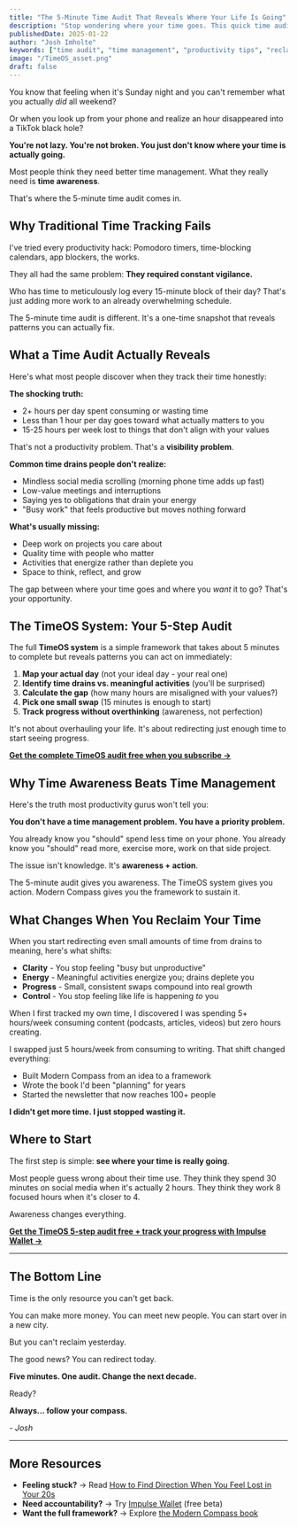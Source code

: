 ```yaml
---
title: "The 5-Minute Time Audit That Reveals Where Your Life Is Going"
description: "Stop wondering where your time goes. This quick time audit reveals your biggest time drains and helps you reclaim hours for what actually matters."
publishedDate: 2025-01-22
author: "Josh Imholte"
keywords: ["time audit", "time management", "productivity tips", "reclaim time", "where does time go"]
image: "/TimeOS_asset.png"
draft: false
---
```


You know that feeling when it's Sunday night and you can't remember what you actually *did* all weekend?

Or when you look up from your phone and realize an hour disappeared into a TikTok black hole?

**You're not lazy. You're not broken. You just don't know where your time is actually going.**

Most people think they need better time management. What they really need is **time awareness**.

That's where the 5-minute time audit comes in.

## Why Traditional Time Tracking Fails

I've tried every productivity hack: Pomodoro timers, time-blocking calendars, app blockers, the works.

They all had the same problem: **They required constant vigilance.**

Who has time to meticulously log every 15-minute block of their day? That's just adding more work to an already overwhelming schedule.

The 5-minute time audit is different. It's a one-time snapshot that reveals patterns you can actually fix.

## What a Time Audit Actually Reveals

Here's what most people discover when they track their time honestly:

**The shocking truth:**
- 2+ hours per day spent consuming or wasting time
- Less than 1 hour per day goes toward what actually matters to you
- 15-25 hours per week lost to things that don't align with your values

That's not a productivity problem. That's a **visibility problem**.

**Common time drains people don't realize:**
- Mindless social media scrolling (morning phone time adds up fast)
- Low-value meetings and interruptions
- Saying yes to obligations that drain your energy
- "Busy work" that feels productive but moves nothing forward

**What's usually missing:**
- Deep work on projects you care about
- Quality time with people who matter
- Activities that energize rather than deplete you
- Space to think, reflect, and grow

The gap between where your time goes and where you *want* it to go? That's your opportunity.

## The TimeOS System: Your 5-Step Audit

The full **TimeOS system** is a simple framework that takes about 5 minutes to complete but reveals patterns you can act on immediately:

1. **Map your actual day** (not your ideal day - your real one)
2. **Identify time drains vs. meaningful activities** (you'll be surprised)
3. **Calculate the gap** (how many hours are misaligned with your values?)
4. **Pick one small swap** (15 minutes is enough to start)
5. **Track progress without overthinking** (awareness, not perfection)

It's not about overhauling your life. It's about redirecting just enough time to start seeing progress.

**[Get the complete TimeOS audit free when you subscribe →](/newsletter)**

## Why Time Awareness Beats Time Management

Here's the truth most productivity gurus won't tell you:

**You don't have a time management problem. You have a priority problem.**

You already know you "should" spend less time on your phone. You already know you "should" read more, exercise more, work on that side project.

The issue isn't knowledge. It's **awareness + action**.

The 5-minute audit gives you awareness.
The TimeOS system gives you action.
Modern Compass gives you the framework to sustain it.

## What Changes When You Reclaim Your Time

When you start redirecting even small amounts of time from drains to meaning, here's what shifts:

- **Clarity** - You stop feeling "busy but unproductive"
- **Energy** - Meaningful activities energize you; drains deplete you
- **Progress** - Small, consistent swaps compound into real growth
- **Control** - You stop feeling like life is happening *to* you

When I first tracked my own time, I discovered I was spending 5+ hours/week consuming content (podcasts, articles, videos) but zero hours creating.

I swapped just 5 hours/week from consuming to writing. That shift changed everything:
- Built Modern Compass from an idea to a framework
- Wrote the book I'd been "planning" for years
- Started the newsletter that now reaches 100+ people

**I didn't get more time. I just stopped wasting it.**

## Where to Start

The first step is simple: **see where your time is really going**.

Most people guess wrong about their time use. They think they spend 30 minutes on social media when it's actually 2 hours. They think they work 8 focused hours when it's closer to 4.

Awareness changes everything.

**[Get the TimeOS 5-step audit free + track your progress with Impulse Wallet →](/newsletter)**

---

## The Bottom Line

Time is the only resource you can't get back.

You can make more money. You can meet new people. You can start over in a new city.

But you can't reclaim yesterday.

The good news? You can redirect today.

**Five minutes. One audit. Change the next decade.**

Ready?

**Always... follow your compass.**

*- Josh*

---

## More Resources

- **Feeling stuck?** → Read [How to Find Direction When You Feel Lost in Your 20s](/blog/find-direction-lost-twenties)
- **Need accountability?** → Try [Impulse Wallet](https://impulsewallet.themoderncompass.io) (free beta)
- **Want the full framework?** → Explore [the Modern Compass book](/book)
